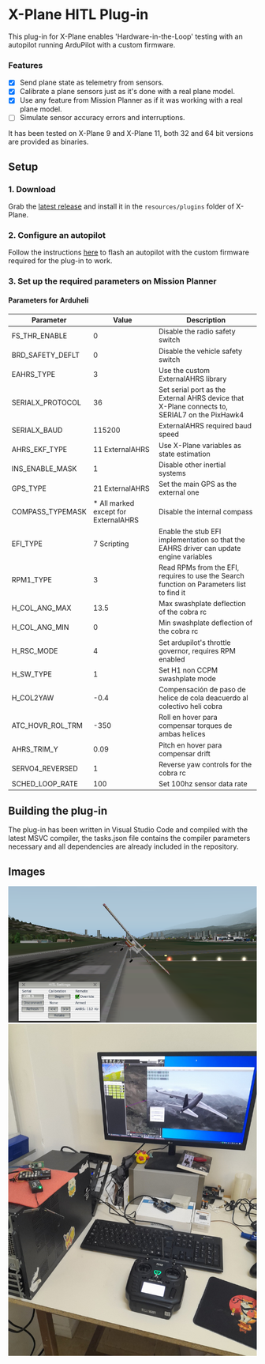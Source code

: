 # X-Plane HITL Plug-in

This plug-in for X-Plane enables 'Hardware-in-the-Loop' testing with an autopilot running ArduPilot with a custom firmware.

### Features

- [x] Send plane state as telemetry from sensors.
- [x] Calibrate a plane sensors just as it's done with a real plane model.
- [x] Use any feature from Mission Planner as if it was working with a real plane model.
- [ ] Simulate sensor accuracy errors and interruptions.

It has been tested on X-Plane 9 and X-Plane 11, both 32 and 64 bit versions are provided as binaries.

## Setup

### 1. Download

Grab the [latest release](https://github.com/qgerman2/xplane-HITL/releases) and install it in the ```resources/plugins``` folder of X-Plane.

### 2. Configure an autopilot

Follow the instructions [here](https://github.com/qgerman2/ardupilot-HITL/blob/HITL/README.md) to flash an autopilot with the custom firmware required for the plug-in to work.

### 3. Set up the required parameters on Mission Planner

####  Parameters for Arduheli

| Parameter        | Value                                | Description                                                                                   |
| ---------------- | ------------------------------------ | --------------------------------------------------------------------------------------------- |
| FS_THR_ENABLE    | 0                                    | Disable the radio safety switch                                                               |
| BRD_SAFETY_DEFLT | 0                                    | Disable the vehicle safety switch                                                             |
| EAHRS_TYPE       | 3                                    | Use the custom ExternalAHRS library                                                           |
| SERIALX_PROTOCOL | 36                                   | Set serial port as the External AHRS device that X-Plane connects to, SERIAL7 on the PixHawk4 |
| SERIALX_BAUD     | 115200                               | ExternalAHRS required baud speed                                                              |
| AHRS_EKF_TYPE    | 11 ExternalAHRS                      | Use X-Plane variables as state estimation                                                     |
| INS_ENABLE_MASK  | 1                                    | Disable other inertial systems                                                                |
| GPS_TYPE         | 21 ExternalAHRS                      | Set the main GPS as the external one                                                          |
| COMPASS_TYPEMASK | * All marked except for ExternalAHRS | Disable the internal compass                                                                  |
| EFI_TYPE         | 7 Scripting                          | Enable the stub EFI implementation so that the EAHRS driver can update engine variables       |
| RPM1_TYPE        | 3                                    | Read RPMs from the EFI, requires to use the Search function on Parameters list to find it     |
| H_COL_ANG_MAX    | 13.5                                 | Max swashplate deflection of the cobra rc                                                     |
| H_COL_ANG_MIN    | 0                                    | Min swashplate deflection of the cobra rc                                                     |
| H_RSC_MODE       | 4                                    | Set ardupilot's throttle governor, requires RPM enabled                                       |
| H_SW_TYPE        | 1                                    | Set H1 non CCPM swashplate mode                                                               |
| H_COL2YAW        | -0.4                                 | Compensación de paso de helice de cola deacuerdo al colectivo heli cobra                      |
| ATC_HOVR_ROL_TRM | -350                                 | Roll en hover para compensar torques de ambas helices                                         |
| AHRS_TRIM_Y      | 0.09                                 | Pitch en hover para compensar drift                                                           |
| SERVO4_REVERSED  | 1                                    | Reverse yaw controls for the cobra rc                                                         |
| SCHED_LOOP_RATE  | 100                                  | Set 100hz sensor data rate                                                                    |


## Building the plug-in

The plug-in has been written in Visual Studio Code and compiled with the latest MSVC compiler, the tasks.json file contains the compiler parameters necessary and all dependencies are already included in the repository.

## Images

![RC Plane in X-Plane 9](setup-instructions/xplane-rc.png)
![Desk setup with RC controller](setup-instructions/setup.jpeg)
